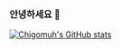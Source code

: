 ### 안녕하세요 👋

<!--START_SECTION:waka-->
<!--END_SECTION:waka-->
[![Chigomuh's GitHub stats](https://github-readme-stats.vercel.app/api?username=chigomuh&theme=vision-friendly-dark)](https://github.com/anuraghazra/github-readme-stats)
<!--
**chigomuh/chigomuh** is a ✨ _special_ ✨ repository because its `README.md` (this file) appears on your GitHub profile.

Here are some ideas to get you started:

- 🔭 I’m currently working on ...
- 🌱 I’m currently learning ...
- 👯 I’m looking to collaborate on ...
- 🤔 I’m looking for help with ...
- 💬 Ask me about ...
- 📫 How to reach me: ...
- 😄 Pronouns: ...
- ⚡ Fun fact: ...
-->
